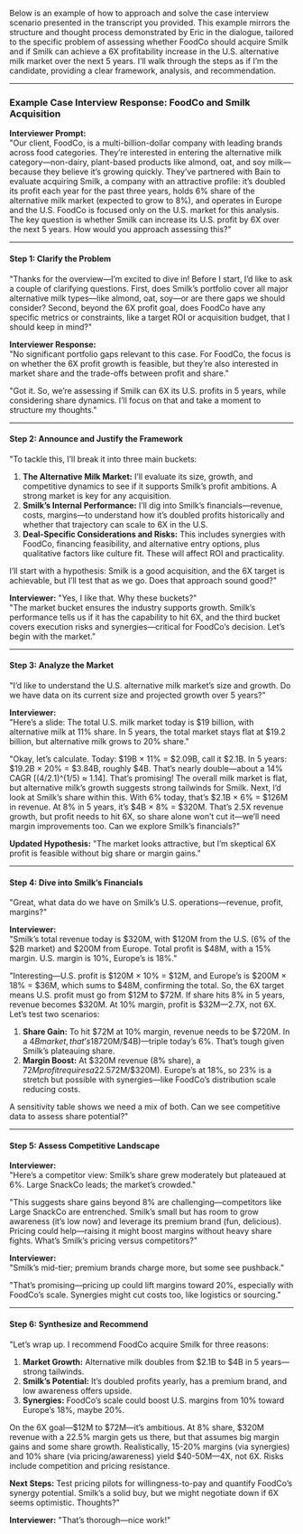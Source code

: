 Below is an example of how to approach and solve the case interview scenario presented in the transcript you provided. This example mirrors the structure and thought process demonstrated by Eric in the dialogue, tailored to the specific problem of assessing whether FoodCo should acquire Smilk and if Smilk can achieve a 6X profitability increase in the U.S. alternative milk market over the next 5 years. I’ll walk through the steps as if I’m the candidate, providing a clear framework, analysis, and recommendation.

---

### Example Case Interview Response: FoodCo and Smilk Acquisition

**Interviewer Prompt:**  
"Our client, FoodCo, is a multi-billion-dollar company with leading brands across food categories. They’re interested in entering the alternative milk category—non-dairy, plant-based products like almond, oat, and soy milk—because they believe it’s growing quickly. They’ve partnered with Bain to evaluate acquiring Smilk, a company with an attractive profile: it’s doubled its profit each year for the past three years, holds 6% share of the alternative milk market (expected to grow to 8%), and operates in Europe and the U.S. FoodCo is focused only on the U.S. market for this analysis. The key question is whether Smilk can increase its U.S. profit by 6X over the next 5 years. How would you approach assessing this?"

---

#### Step 1: Clarify the Problem
"Thanks for the overview—I’m excited to dive in! Before I start, I’d like to ask a couple of clarifying questions. First, does Smilk’s portfolio cover all major alternative milk types—like almond, oat, soy—or are there gaps we should consider? Second, beyond the 6X profit goal, does FoodCo have any specific metrics or constraints, like a target ROI or acquisition budget, that I should keep in mind?"

**Interviewer Response:**  
"No significant portfolio gaps relevant to this case. For FoodCo, the focus is on whether the 6X profit growth is feasible, but they’re also interested in market share and the trade-offs between profit and share."

"Got it. So, we’re assessing if Smilk can 6X its U.S. profits in 5 years, while considering share dynamics. I’ll focus on that and take a moment to structure my thoughts."

---

#### Step 2: Announce and Justify the Framework
"To tackle this, I’ll break it into three main buckets:  
1. **The Alternative Milk Market:** I’ll evaluate its size, growth, and competitive dynamics to see if it supports Smilk’s profit ambitions. A strong market is key for any acquisition.  
2. **Smilk’s Internal Performance:** I’ll dig into Smilk’s financials—revenue, costs, margins—to understand how it’s doubled profits historically and whether that trajectory can scale to 6X in the U.S.  
3. **Deal-Specific Considerations and Risks:** This includes synergies with FoodCo, financing feasibility, and alternative entry options, plus qualitative factors like culture fit. These will affect ROI and practicality.  

I’ll start with a hypothesis: Smilk is a good acquisition, and the 6X target is achievable, but I’ll test that as we go. Does that approach sound good?"

**Interviewer:** "Yes, I like that. Why these buckets?"  
"The market bucket ensures the industry supports growth. Smilk’s performance tells us if it has the capability to hit 6X, and the third bucket covers execution risks and synergies—critical for FoodCo’s decision. Let’s begin with the market."

---

#### Step 3: Analyze the Market
"I’d like to understand the U.S. alternative milk market’s size and growth. Do we have data on its current size and projected growth over 5 years?"

**Interviewer:**  
"Here’s a slide: The total U.S. milk market today is $19 billion, with alternative milk at 11% share. In 5 years, the total market stays flat at $19.2 billion, but alternative milk grows to 20% share."

"Okay, let’s calculate. Today: $19B × 11% = $2.09B, call it $2.1B. In 5 years: $19.2B × 20% = $3.84B, roughly $4B. That’s nearly double—about a 14% CAGR [(4/2.1)^(1/5) ≈ 1.14]. That’s promising! The overall milk market is flat, but alternative milk’s growth suggests strong tailwinds for Smilk. Next, I’d look at Smilk’s share within this. With 6% today, that’s $2.1B × 6% = $126M in revenue. At 8% in 5 years, it’s $4B × 8% = $320M. That’s 2.5X revenue growth, but profit needs to hit 6X, so share alone won’t cut it—we’ll need margin improvements too. Can we explore Smilk’s financials?"

**Updated Hypothesis:** "The market looks attractive, but I’m skeptical 6X profit is feasible without big share or margin gains."

---

#### Step 4: Dive into Smilk’s Financials
"Great, what data do we have on Smilk’s U.S. operations—revenue, profit, margins?"

**Interviewer:**  
"Smilk’s total revenue today is $320M, with $120M from the U.S. (6% of the $2B market) and $200M from Europe. Total profit is $48M, with a 15% margin. U.S. margin is 10%, Europe’s is 18%."

"Interesting—U.S. profit is $120M × 10% = $12M, and Europe’s is $200M × 18% = $36M, which sums to $48M, confirming the total. So, the 6X target means U.S. profit must go from $12M to $72M. If share hits 8% in 5 years, revenue becomes $320M. At 10% margin, profit is $32M—2.7X, not 6X. Let’s test two scenarios:  
1. **Share Gain:** To hit $72M at 10% margin, revenue needs to be $720M. In a $4B market, that’s 18% share ($720M/$4B)—triple today’s 6%. That’s tough given Smilk’s plateauing share.  
2. **Margin Boost:** At $320M revenue (8% share), a $72M profit requires a 22.5% margin ($72M/$320M). Europe’s at 18%, so 23% is a stretch but possible with synergies—like FoodCo’s distribution scale reducing costs.  

A sensitivity table shows we need a mix of both. Can we see competitive data to assess share potential?"

---

#### Step 5: Assess Competitive Landscape
**Interviewer:**  
"Here’s a competitor view: Smilk’s share grew moderately but plateaued at 6%. Large SnackCo leads; the market’s crowded."

"This suggests share gains beyond 8% are challenging—competitors like Large SnackCo are entrenched. Smilk’s small but has room to grow awareness (it’s low now) and leverage its premium brand (fun, delicious). Pricing could help—raising it might boost margins without heavy share fights. What’s Smilk’s pricing versus competitors?"

**Interviewer:**  
"Smilk’s mid-tier; premium brands charge more, but some see pushback."

"That’s promising—pricing up could lift margins toward 20%, especially with FoodCo’s scale. Synergies might cut costs too, like logistics or sourcing."

---

#### Step 6: Synthesize and Recommend
"Let’s wrap up. I recommend FoodCo acquire Smilk for three reasons:  
1. **Market Growth:** Alternative milk doubles from $2.1B to $4B in 5 years—strong tailwinds.  
2. **Smilk’s Potential:** It’s doubled profits yearly, has a premium brand, and low awareness offers upside.  
3. **Synergies:** FoodCo’s scale could boost U.S. margins from 10% toward Europe’s 18%, maybe 20%.  

On the 6X goal—$12M to $72M—it’s ambitious. At 8% share, $320M revenue with a 22.5% margin gets us there, but that assumes big margin gains and some share growth. Realistically, 15-20% margins (via synergies) and 10% share (via pricing/awareness) yield $40-50M—4X, not 6X. Risks include competition and pricing resistance.  

**Next Steps:** Test pricing pilots for willingness-to-pay and quantify FoodCo’s synergy potential. Smilk’s a solid buy, but we might negotiate down if 6X seems optimistic. Thoughts?"

**Interviewer:** "That’s thorough—nice work!"

